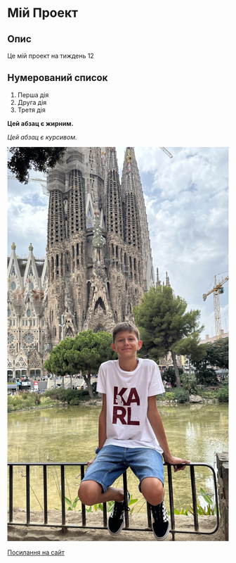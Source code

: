 # Мій Проект

## Опис

Це мій проект на тиждень 12

## Нумерований список

1. Перша дія
2. Друга дія
3. Третя дія

**Цей абзац є жирним.**

_Цей абзац є курсивом._

![Фото](w.jpg)

[Посилання на сайт](https://www.youtube.com)
